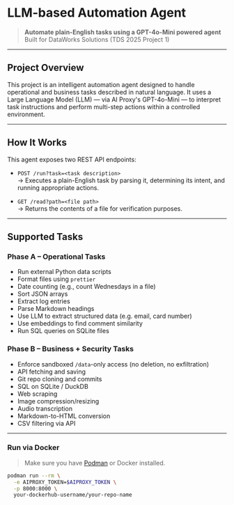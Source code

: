 # LLM-based Automation Agent

> **Automate plain-English tasks using a GPT-4o-Mini powered agent**  
> Built for DataWorks Solutions (TDS 2025 Project 1)

---

##  Project Overview

This project is an intelligent automation agent designed to handle operational and business tasks described in natural language. It uses a Large Language Model (LLM) — via AI Proxy's GPT-4o-Mini — to interpret task instructions and perform multi-step actions within a controlled environment.

---

##  How It Works

This agent exposes two REST API endpoints:

- `POST /run?task=<task description>`  
  → Executes a plain-English task by parsing it, determining its intent, and running appropriate actions.

- `GET /read?path=<file path>`  
  → Returns the contents of a file for verification purposes.

---

##  Supported Tasks

###  Phase A – Operational Tasks
- Run external Python data scripts
- Format files using `prettier`
- Date counting (e.g., count Wednesdays in a file)
- Sort JSON arrays
- Extract log entries
- Parse Markdown headings
- Use LLM to extract structured data (e.g. email, card number)
- Use embeddings to find comment similarity
- Run SQL queries on SQLite files

###  Phase B – Business + Security Tasks
- Enforce sandboxed `/data`-only access (no deletion, no exfiltration)
- API fetching and saving
- Git repo cloning and commits
- SQL on SQLite / DuckDB
- Web scraping
- Image compression/resizing
- Audio transcription
- Markdown-to-HTML conversion
- CSV filtering via API

---


###  Run via Docker

> Make sure you have [Podman](https://podman.io/) or Docker installed.

```bash
podman run --rm \
  -e AIPROXY_TOKEN=$AIPROXY_TOKEN \
  -p 8000:8000 \
  your-dockerhub-username/your-repo-name
